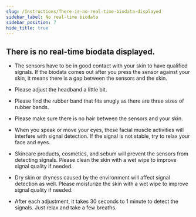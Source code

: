 ```yaml
---
slug: /Instructions/There-is-no-real-time-biodata-displayed
sidebar_label: No real-time biodata
sidebar_position: 7
hide_title: true
---
```


## There is no real-time biodata displayed.

- The sensors have to be in good contact with your skin to have qualified signals. If the biodata comes out after you press the sensor against your skin, it means there is a gap between the sensors and the skin. 

- Please adjust the headband a little bit. 

- Please find the rubber band that fits snugly as there are three sizes of rubber bands.

- Please make sure there is no hair between the sensors and your skin.

- When you speak or move your eyes, these facial muscle activities will interfere with signal detection. If the signal is not stable, try to relax your face and eyes.

- Skincare products, cosmetics, and sebum will prevent the sensors from detecting signals. Please clean the skin with a wet wipe to improve signal quality if needed.

- Dry skin or dryness caused by the environment will affect signal detection as well. Please moisturize the skin with a wet wipe to improve signal quality if needed.

- After each adjustment, it takes 30 seconds to 1 minute to detect the signals. Just relax and take a few breaths.